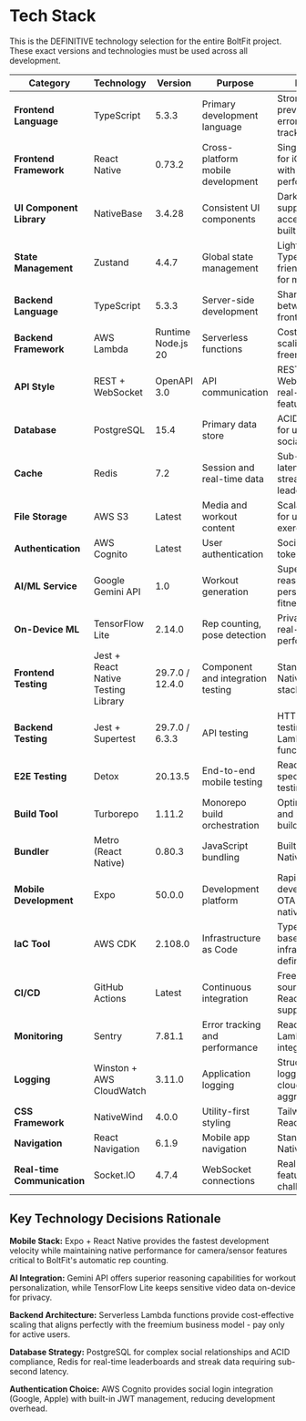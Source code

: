 # Tech Stack

This is the DEFINITIVE technology selection for the entire BoltFit project. These exact versions and technologies must be used across all development.

| Category                    | Technology                          | Version            | Purpose                           | Rationale                                                 |
| --------------------------- | ----------------------------------- | ------------------ | --------------------------------- | --------------------------------------------------------- |
| **Frontend Language**       | TypeScript                          | 5.3.3              | Primary development language      | Strong typing prevents runtime errors in fitness tracking |
| **Frontend Framework**      | React Native                        | 0.73.2             | Cross-platform mobile development | Single codebase for iOS/Android with native performance   |
| **UI Component Library**    | NativeBase                          | 3.4.28             | Consistent UI components          | Dark theme support, accessibility built-in                |
| **State Management**        | Zustand                             | 4.4.7              | Global state management           | Lightweight, TypeScript-friendly, perfect for mobile      |
| **Backend Language**        | TypeScript                          | 5.3.3              | Server-side development           | Shared types between frontend/backend                     |
| **Backend Framework**       | AWS Lambda                          | Runtime Node.js 20 | Serverless functions              | Cost-effective scaling for freemium model                 |
| **API Style**               | REST + WebSocket                    | OpenAPI 3.0        | API communication                 | REST for CRUD, WebSocket for real-time social features    |
| **Database**                | PostgreSQL                          | 15.4               | Primary data store                | ACID compliance for user data, social features            |
| **Cache**                   | Redis                               | 7.2                | Session and real-time data        | Sub-millisecond latency for streaks, leaderboards         |
| **File Storage**            | AWS S3                              | Latest             | Media and workout content         | Scalable storage for user avatars, exercise media         |
| **Authentication**          | AWS Cognito                         | Latest             | User authentication               | Social login, JWT tokens, scalable                        |
| **AI/ML Service**           | Google Gemini API                   | 1.0                | Workout generation                | Superior reasoning for personalized fitness plans         |
| **On-Device ML**            | TensorFlow Lite                     | 2.14.0             | Rep counting, pose detection      | Privacy-first, real-time performance                      |
| **Frontend Testing**        | Jest + React Native Testing Library | 29.7.0 / 12.4.0    | Component and integration testing | Standard React Native testing stack                       |
| **Backend Testing**         | Jest + Supertest                    | 29.7.0 / 6.3.3     | API testing                       | HTTP endpoint testing for Lambda functions                |
| **E2E Testing**             | Detox                               | 20.13.5            | End-to-end mobile testing         | React Native specific E2E testing                         |
| **Build Tool**              | Turborepo                           | 1.11.2             | Monorepo build orchestration      | Optimal caching and parallel builds                       |
| **Bundler**                 | Metro (React Native)                | 0.80.3             | JavaScript bundling               | Built-in React Native bundler                             |
| **Mobile Development**      | Expo                                | 50.0.0             | Development platform              | Rapid development, OTA updates, native APIs               |
| **IaC Tool**                | AWS CDK                             | 2.108.0            | Infrastructure as Code            | TypeScript-based infrastructure definition                |
| **CI/CD**                   | GitHub Actions                      | Latest             | Continuous integration            | Free for open source, excellent React Native support      |
| **Monitoring**              | Sentry                              | 7.81.1             | Error tracking and performance    | React Native and Lambda integration                       |
| **Logging**                 | Winston + AWS CloudWatch            | 3.11.0             | Application logging               | Structured logging with cloud aggregation                 |
| **CSS Framework**           | NativeWind                          | 4.0.0              | Utility-first styling             | Tailwind CSS for React Native                             |
| **Navigation**              | React Navigation                    | 6.1.9              | Mobile app navigation             | Standard React Native navigation                          |
| **Real-time Communication** | Socket.IO                           | 4.7.4              | WebSocket connections             | Real-time social features, challenges                     |

## Key Technology Decisions Rationale

**Mobile Stack:** Expo + React Native provides the fastest development velocity while maintaining native performance for camera/sensor features critical to BoltFit's automatic rep counting.

**AI Integration:** Gemini API offers superior reasoning capabilities for workout personalization, while TensorFlow Lite keeps sensitive video data on-device for privacy.

**Backend Architecture:** Serverless Lambda functions provide cost-effective scaling that aligns perfectly with the freemium business model - pay only for active users.

**Database Strategy:** PostgreSQL for complex social relationships and ACID compliance, Redis for real-time leaderboards and streak data requiring sub-second latency.

**Authentication Choice:** AWS Cognito provides social login integration (Google, Apple) with built-in JWT management, reducing development overhead.
